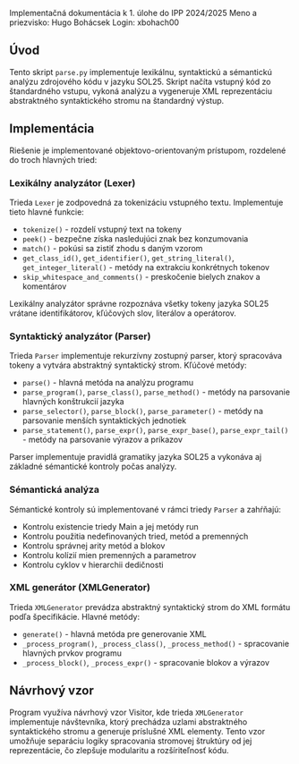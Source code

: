Implementačná dokumentácia k 1. úlohe do IPP 2024/2025
Meno a priezvisko: Hugo Bohácsek
Login: xbohach00

## Úvod

Tento skript `parse.py` implementuje lexikálnu, syntaktickú a sémantickú analýzu zdrojového kódu v jazyku SOL25. Skript načíta vstupný kód zo štandardného vstupu, vykoná analýzu a vygeneruje XML reprezentáciu abstraktného syntaktického stromu na štandardný výstup.

## Implementácia

Riešenie je implementované objektovo-orientovaným prístupom, rozdelené do troch hlavných tried:

### Lexikálny analyzátor (Lexer)

Trieda `Lexer` je zodpovedná za tokenizáciu vstupného textu. Implementuje tieto hlavné funkcie:
- `tokenize()` - rozdelí vstupný text na tokeny
- `peek()` - bezpečne získa nasledujúci znak bez konzumovania
- `match()` - pokúsi sa zistiť zhodu s daným vzorom
- `get_class_id()`, `get_identifier()`, `get_string_literal()`, `get_integer_literal()` - metódy na extrakciu konkrétnych tokenov
- `skip_whitespace_and_comments()` - preskočenie bielych znakov a komentárov

Lexikálny analyzátor správne rozpoznáva všetky tokeny jazyka SOL25 vrátane identifikátorov, kľúčových slov, literálov a operátorov.

### Syntaktický analyzátor (Parser)

Trieda `Parser` implementuje rekurzívny zostupný parser, ktorý spracováva tokeny a vytvára abstraktný syntaktický strom. Kľúčové metódy:
- `parse()` - hlavná metóda na analýzu programu
- `parse_program()`, `parse_class()`, `parse_method()` - metódy na parsovanie hlavných konštrukcií jazyka
- `parse_selector()`, `parse_block()`, `parse_parameter()` - metódy na parsovanie menších syntaktických jednotiek
- `parse_statement()`, `parse_expr()`, `parse_expr_base()`, `parse_expr_tail()` - metódy na parsovanie výrazov a príkazov

Parser implementuje pravidlá gramatiky jazyka SOL25 a vykonáva aj základné sémantické kontroly počas analýzy.

### Sémantická analýza

Sémantické kontroly sú implementované v rámci triedy `Parser` a zahŕňajú:
- Kontrolu existencie triedy Main a jej metódy run
- Kontrolu použitia nedefinovaných tried, metód a premenných
- Kontrolu správnej arity metód a blokov
- Kontrolu kolízií mien premenných a parametrov
- Kontrolu cyklov v hierarchii dedičnosti

### XML generátor (XMLGenerator)

Trieda `XMLGenerator` prevádza abstraktný syntaktický strom do XML formátu podľa špecifikácie. Hlavné metódy:
- `generate()` - hlavná metóda pre generovanie XML
- `_process_program()`, `_process_class()`, `_process_method()` - spracovanie hlavných prvkov programu
- `_process_block()`, `_process_expr()` - spracovanie blokov a výrazov

## Návrhový vzor

Program využíva návrhový vzor Visitor, kde trieda `XMLGenerator` implementuje návštevníka, ktorý prechádza uzlami abstraktného syntaktického stromu a generuje príslušné XML elementy. Tento vzor umožňuje separáciu logiky spracovania stromovej štruktúry od jej reprezentácie, čo zlepšuje modularitu a rozšíriteľnosť kódu.
